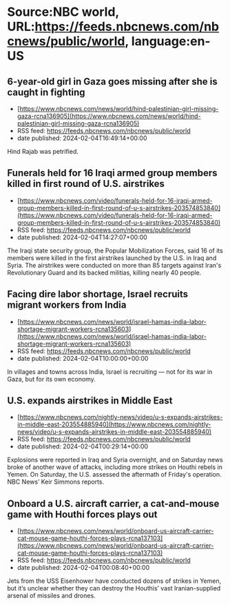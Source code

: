 # Source:NBC world, URL:https://feeds.nbcnews.com/nbcnews/public/world, language:en-US

## 6-year-old girl in Gaza goes missing after she is caught in fighting
 - [https://www.nbcnews.com/news/world/hind-palestinian-girl-missing-gaza-rcna136905](https://www.nbcnews.com/news/world/hind-palestinian-girl-missing-gaza-rcna136905)
 - RSS feed: https://feeds.nbcnews.com/nbcnews/public/world
 - date published: 2024-02-04T16:49:14+00:00

Hind Rajab was petrified.

## Funerals held for 16 Iraqi armed group members killed in first round of U.S. airstrikes
 - [https://www.nbcnews.com/video/funerals-held-for-16-iraqi-armed-group-members-killed-in-first-round-of-u-s-airstrikes-203574853840](https://www.nbcnews.com/video/funerals-held-for-16-iraqi-armed-group-members-killed-in-first-round-of-u-s-airstrikes-203574853840)
 - RSS feed: https://feeds.nbcnews.com/nbcnews/public/world
 - date published: 2024-02-04T14:27:07+00:00

The Iraqi state security group, the Popular Mobilization Forces, said 16 of its members were killed in the first airstrikes launched by the U.S. in Iraq and Syria. The airstrikes were conducted on more than 85 targets against Iran's Revolutionary Guard and its backed militias, killing nearly 40 people.

## Facing dire labor shortage, Israel recruits migrant workers from India
 - [https://www.nbcnews.com/news/world/israel-hamas-india-labor-shortage-migrant-workers-rcna135603](https://www.nbcnews.com/news/world/israel-hamas-india-labor-shortage-migrant-workers-rcna135603)
 - RSS feed: https://feeds.nbcnews.com/nbcnews/public/world
 - date published: 2024-02-04T10:00:00+00:00

In villages and towns across India, Israel is recruiting — not for its war in Gaza, but for its own economy.

## U.S. expands airstrikes in Middle East
 - [https://www.nbcnews.com/nightly-news/video/u-s-expands-airstrikes-in-middle-east-203554885940](https://www.nbcnews.com/nightly-news/video/u-s-expands-airstrikes-in-middle-east-203554885940)
 - RSS feed: https://feeds.nbcnews.com/nbcnews/public/world
 - date published: 2024-02-04T00:29:14+00:00

Explosions were reported in Iraq and Syria overnight, and on Saturday news broke of another wave of attacks, including more strikes on Houthi rebels in Yemen. On Saturday, the U.S. assessed the aftermath of Friday's operation. NBC News’ Keir Simmons reports.

## Onboard a U.S. aircraft carrier, a cat-and-mouse game with Houthi forces plays out
 - [https://www.nbcnews.com/news/world/onboard-us-aircraft-carrier-cat-mouse-game-houthi-forces-plays-rcna137103](https://www.nbcnews.com/news/world/onboard-us-aircraft-carrier-cat-mouse-game-houthi-forces-plays-rcna137103)
 - RSS feed: https://feeds.nbcnews.com/nbcnews/public/world
 - date published: 2024-02-04T00:08:40+00:00

Jets from the USS Eisenhower have conducted dozens of strikes in Yemen, but it’s unclear whether they can destroy the Houthis’ vast Iranian-supplied arsenal of missiles and drones.

